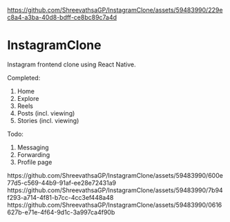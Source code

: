 
https://github.com/ShreevathsaGP/InstagramClone/assets/59483990/229ec8a4-a3ba-40d8-bdff-ce8bc89c7a4d
# InstagramClone
Instagram frontend clone using React Native.

Completed:
1. Home
2. Explore
3. Reels
4. Posts (incl. viewing)
5. Stories (incl. viewing)

Todo:
1. Messaging
2. Forwarding
3. Profile page


<div style = {display: flex, flexDirection: column>

<div>
https://github.com/ShreevathsaGP/InstagramClone/assets/59483990/600e77d5-c569-44b9-91af-ee28e72431a9
</div>

<div>
https://github.com/ShreevathsaGP/InstagramClone/assets/59483990/7b94f293-a714-4f81-b7cc-4cc3ef448a48
</div>

<div style = {width: 33%}>
https://github.com/ShreevathsaGP/InstagramClone/assets/59483990/0616627b-e71e-4f64-9d1c-3a997ca4f90b
</div>  
</div>

